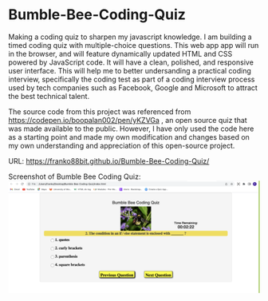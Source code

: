 # Bumble-Bee-Coding-Quiz
Making a coding quiz to sharpen my javascript knowledge.  I am building a timed coding quiz with multiple-choice questions. This web app app will run in the browser, and will feature dynamically updated HTML and CSS powered by JavaScript code. It will have a clean, polished, and responsive user interface. This will help me to better undersanding a practical coding interview, specifically the coding test as part of a coding interview process used by tech companies such as Facebook, Google and Microsoft to attract the best technical talent.

The source code from this project was referenced from https://codepen.io/boopalan002/pen/yKZVGa , an open source quiz that was made available to the public. However, I have only used the code here as a starting point and made my own modification and changes based on my own understanding and appreciation of this open-source project.

URL: https://franko88bit.github.io/Bumble-Bee-Coding-Quiz/

Screenshot of Bumble Bee Coding Quiz:
![Screenshot of Bumble Bee Coding Quiz](./bumble-bee-coding-quiz.png)
